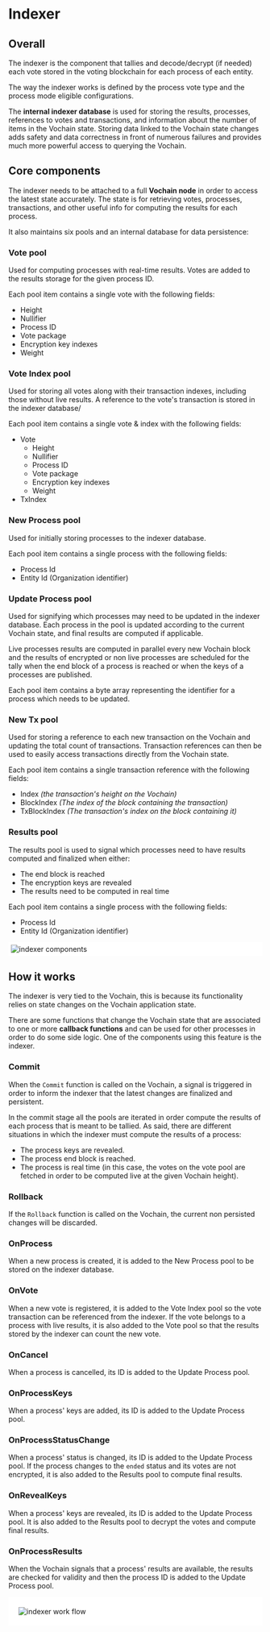 # Indexer

## Overall

The indexer is the component that tallies and decode/decrypt (if needed) each vote stored in the voting blockchain for each process of each entity. 

The way the indexer works is defined by the process vote type and the process mode eligible configurations.

The **internal indexer database** is used for storing the results, processes, references to votes and transactions, and information about the number of items in the Vochain state. Storing data linked to the Vochain state changes adds safety and data correctness in front of numerous failures and provides much more powerful access to querying the Vochain.

## Core components

The indexer needs to be attached to a full **Vochain node** in order to access the latest state accurately. The state is for retrieving votes, processes, transactions, and other useful info for computing the results for each process.

It also maintains six pools and an internal database for data persistence:

### Vote pool

  Used for computing processes with real-time results. Votes are added to the results storage for the given process ID.

  Each pool item contains a single vote with the following fields:

  - Height
  - Nullifier
  - Process ID
  - Vote package
  - Encryption key indexes
  - Weight

### Vote Index pool 

  Used for storing all votes along with their transaction indexes, including those without live results. A reference to the vote's transaction is stored in the indexer database/

  Each pool item contains a single vote & index with the following fields:

  - Vote
    - Height
    - Nullifier
    - Process ID
    - Vote package
    - Encryption key indexes
    - Weight
  - TxIndex


### New Process pool

  Used for initially storing processes to the indexer database.

  Each pool item contains a single process with the following fields:

  - Process Id
  - Entity Id (Organization identifier)

### Update Process pool

  Used for signifying which processes may need to be updated in the indexer database. Each process in the pool is updated according to the current Vochain state, and final results are computed if applicable.

  Live processes results are computed in parallel every new Vochain block and the results of encrypted or non live processes are scheduled for the tally when the end block of a process is reached or when the keys of a processes are published.

  Each pool item contains a byte array representing the identifier for a process which needs to be updated.

### New Tx pool

  Used for storing a reference to each new transaction on the Vochain and updating the total count of transactions. Transaction references can then be used to easily access transactions directly from the Vochain state.

  Each pool item contains a single transaction reference with the following fields:

  - Index *(the transaction's height on the Vochain)*
  - BlockIndex *(The index of the block containing the transaction)*
  - TxBlockIndex *(The transaction's index on the block containing it)*

### Results pool

  The results pool is used to signal which processes need to have results computed and finalized when either:

  - The end block is reached
  - The encryption keys are revealed
  - The results need to be computed in real time

  Each pool item contains a single process with the following fields:

  - Process Id
  - Entity Id (Organization identifier)


<div style="padding: 5px; background-color: white;">
	<img src="https://github.com/vocdoni/design/raw/main/docs/indexer-comp.svg" alt="indexer components"/>
</div>


## How it works

The indexer is very tied to the Vochain, this is because its functionality relies on state changes on the Vochain application state.

There are some functions that change the Vochain state that are associated to one or more **callback functions** and can be used for other processes in order to do some side logic. One of the components using this feature is the indexer.

### Commit

When the `Commit` function is called on the Vochain,  a signal is triggered in order to inform the indexer that the latest changes are finalized and persistent.

In the commit stage all the pools are iterated in order compute the results of each process that is meant to be tallied. As said, there are different situations in which the indexer must compute the results of a process:

- The process keys are revealed.
- The process end block is reached.
- The process is real time (in this case, the votes on the vote pool are fetched in order to be computed live at the given Vochain height).

### Rollback

If the `Rollback` function is called on the Vochain, the current non persisted changes will be discarded.

### OnProcess

When a new process is created, it is added to the New Process pool to be stored on the indexer database.

### OnVote

When a new vote is registered, it is added to the Vote Index pool so the vote transaction can be referenced from the indexer. If the vote belongs to a process with live results, it is also added to the Vote pool so that the results stored by the indexer can count the new vote. 

### OnCancel

When a process is cancelled, its ID is added to the Update Process pool.

### OnProcessKeys

When a process' keys are added, its ID is added to the Update Process pool.

### OnProcessStatusChange

When a process' status is changed, its ID is added to the Update Process pool. If the process changes to the `ended` status and its votes are not encrypted, it is also added to the Results pool to compute final results.

### OnRevealKeys

When a process' keys are revealed, its ID is added to the Update Process pool. It is also added to the Results pool to decrypt the votes and compute final results.

### OnProcessResults

When the Vochain signals that a process' results are available, the results are checked for validity and then the process ID is added to the Update Process pool. 




<div style="padding: 20px; background-color: white;">
	<img src="https://github.com/vocdoni/design/raw/main/docs/indexer-flow.svg" alt="indexer work flow"/>
</div>


